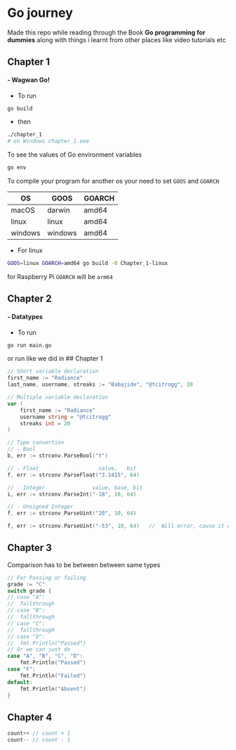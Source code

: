 # Go journey
Made this repo while reading through the Book **Go programming for dummies** along with things i learnt from other places like video tutorials etc


## Chapter 1
#### - Wagwan Go!
- To run
```sh
go build
```
- then
```sh
./chapter_1
# on Windows chapter_1.exe
```

To see the values of Go environment variables
```sh
go env
```

To compile your program for another os your need to set `GOOS` and `GOARCH`

OS      | GOOS     | GOARCH
--------|----------|------
macOS   | darwin   | amd64
linux   | linux    | amd64
windows | windows  | amd64

- For linux
```sh
GOOS=linux GOARCH=amd64 go build -0 Chapter_1-linux
```
for Raspberry Pi `GOARCH` will be `arm64`


## Chapter 2
#### - Datatypes
- To run
```sh
go run main.go
```
or run like we did in ## Chapter 1

```go
// Short variable declaration
first_name := "Radiance"
last_name, username, streaks := "Babajide", "@tcitrogg", 20
```

```go
// Multiple variable declaration
var (
    first_name := "Radiance"
    username string = "@tcitrogg"
    streaks int = 20
)
```

```go
// Type convertion
// - Bool
b, err := strconv.ParseBool("t")

// - Float                   value,   bit
f, err := strconv.ParseFloat("3.1415", 64)

// - Integer               value, base, bit
i, err := strconv.ParseInt("-18", 10, 64)

// - Unsigned Integer
f, err := strconv.ParseUint("20", 10, 64)

f, err := strconv.ParseUint("-53", 10, 64)   //  Will error, cause it cannot parse a signed int as an unsigned int
```


## Chapter 3
Comparison has to be between between same types
```go
// For Passing or failing
grade := "C"
switch grade {
// case "A":
// 	fallthrough
// case "B":
// 	fallthrough
// case "C":
// 	fallthrough
// case "D":
// 	fmt.Println("Passed")
// Or we can just do
case "A", "B", "C", "D":
    fmt.Println("Passed")
case "F":
    fmt.Println("Failed")
default:
    fmt.Println("Absent")
}
```


## Chapter 4
```go
count++ // count + 1
count-- // count - 1
```